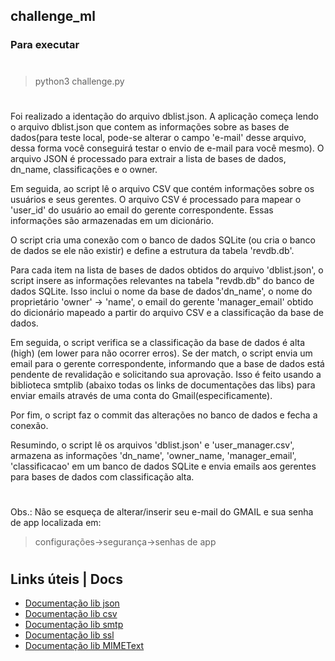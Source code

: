 ## challenge_ml
### Para executar
#
> python3 challenge.py
#
Foi realizado a identação do arquivo dblist.json.
A aplicação começa lendo o arquivo dblist.json que contem as informações sobre as bases de dados(para teste local, pode-se alterar o campo 'e-mail' desse arquivo, dessa forma você conseguirá testar o envio de e-mail para você mesmo). O arquivo JSON é processado para extrair a lista de bases de dados, dn_name, classificações e o owner.

Em seguida, ao script lê o arquivo CSV que contém informações sobre os usuários e seus gerentes. O arquivo CSV é processado para mapear o 'user_id' do usuário ao email do gerente correspondente. Essas informações são armazenadas em um dicionário.

O script cria uma conexão com o banco de dados SQLite (ou cria o banco de dados se ele não existir) e define a estrutura da tabela 'revdb.db'.

Para cada item na lista de bases de dados obtidos do arquivo 'dblist.json', o script insere as informações relevantes na tabela "revdb.db" do banco de dados SQLite. Isso inclui o nome da base de dados'dn_name', o nome do proprietário 'owner' -> 'name', o email do gerente 'manager_email' obtido do dicionário mapeado a partir do arquivo CSV e a classificação da base de dados.

Em seguida, o script verifica se a classificação da base de dados é alta (high) (em lower para não ocorrer erros). Se der match, o script envia um email para o gerente correspondente, informando que a base de dados está pendente de revalidação e solicitando sua aprovação. Isso é feito usando a biblioteca smtplib (abaixo todas os links de documentações das libs) para enviar emails através de uma conta do Gmail(especificamente).

Por fim, o script faz o commit das alterações no banco de dados e fecha a conexão.

Resumindo, o script lê os arquivos 'dblist.json' e 'user_manager.csv', armazena as informações 'dn_name', 'owner_name, 'manager_email', 'classificacao' em um banco de dados SQLite e envia emails aos gerentes para bases de dados com classificação alta.

#
Obs.: Não se esqueça de alterar/inserir seu e-mail do GMAIL e sua senha de app localizada em:</b>
> configurações->segurança->senhas de app
#
## Links úteis | Docs
- [Documentação lib json](https://docs.python.org/3/library/json.html)</br>                    
- [Documentação lib csv](https://docs.python.org/3/library/csv.html)</br>                     
- [Documentação lib smtp](https://docs.python.org/3/library/smtplib.html)</br>
- [Documentação lib ssl](https://docs.python.org/3/library/ssl.html)</br>
- [Documentação lib MIMEText](https://docs.python.org/pt-br/3.7/library/email.mime.html)</br>      